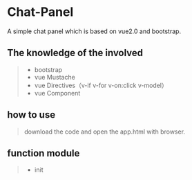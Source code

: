 # Chat-Panel

A simple chat panel which is based on vue2.0 and bootstrap.

## The knowledge of the involved

 > - bootstrap
 > - vue Mustache
 > - vue Directives（v-if v-for v-on:click v-model）
 > - vue Component
 

## how to use 

 > download the code and open the app.html with browser.
 
## function module

 > - init